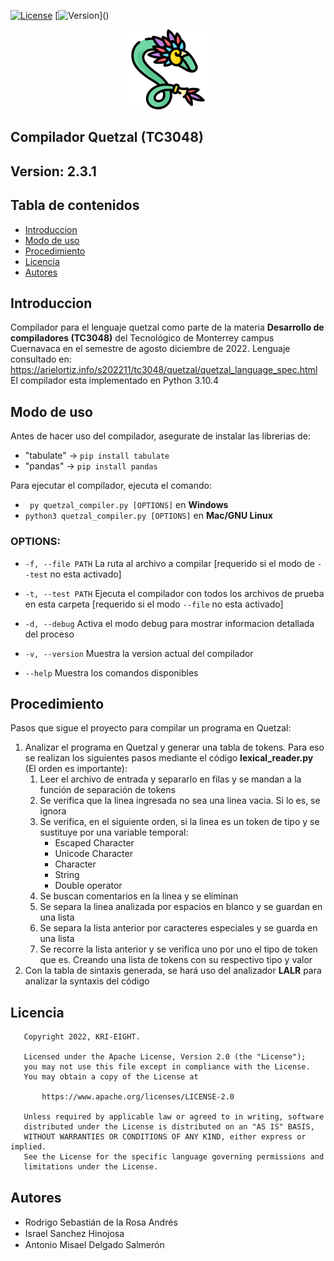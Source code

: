 [![License](https://img.shields.io/badge/License-Apache_2.0-blue.svg)](https://opensource.org/licenses/Apache-2.0)
[![Version](https://badgen.net/badge/release/v2.3.1/green?)]() 
<p align="center">
    <img src="img/quetzal_logo.png" alt="logo_quetzal">
</p>

## Compilador Quetzal (TC3048) <!-- omit in toc --> 
## Version: 2.3.1 <!-- omit in toc --> 
## Tabla de contenidos <!-- omit in toc --> 
- [Introduccion](#introduccion)
- [Modo de uso](#modo-de-uso)
- [Procedimiento](#procedimiento)
- [Licencia](#licencia)
- [Autores](#autores)


## Introduccion
Compilador para el lenguaje quetzal como parte de la materia **Desarrollo de compiladores (TC3048)** del Tecnol&oacute;gico de Monterrey campus Cuernavaca en el semestre de agosto diciembre de 2022. 
Lenguaje consultado en: https://arielortiz.info/s202211/tc3048/quetzal/quetzal_language_spec.html 
El compilador esta implementado en Python 3.10.4

## Modo de uso
Antes de hacer uso del compilador, asegurate de instalar las librerias de:
- "tabulate" -> ```pip install tabulate```
- "pandas" -> ```pip install pandas```

Para ejecutar el compilador, ejecuta el comando: 

- ``` py quetzal_compiler.py [OPTIONS]``` en **Windows**
- ``` python3 quetzal_compiler.py [OPTIONS] ``` en **Mac/GNU Linux**

### OPTIONS: <!-- omit in toc -->
  * ```-f, --file PATH```  La ruta al archivo a compilar [requerido si el modo de ```--test``` no esta activado]

  * ```-t, --test PATH```  Ejecuta el compilador con todos los archivos de prueba en esta carpeta [requerido si el modo ```--file``` no esta activado]

  * ```-d, --debug```      Activa el modo debug para mostrar informacion detallada del proceso

  * ```-v, --version```    Muestra la version actual del compilador

  * ```--help```           Muestra los comandos disponibles

## Procedimiento

Pasos que sigue el proyecto para compilar un programa en Quetzal:
1. Analizar el programa en Quetzal y generar una tabla de tokens. Para eso se realizan los siguientes pasos mediante el código **lexical_reader.py** (El orden es importante):
    1. Leer el archivo de entrada y separarlo en filas y se mandan a la función de separación de tokens
    2. Se verifica que la linea ingresada no sea una linea vacia. Si lo es, se ignora
    3. Se verifica, en el siguiente orden, si la linea es un token de tipo y se sustituye por una variable temporal:
        * Escaped Character
        * Unicode Character
        * Character
        * String
        * Double operator
    4. Se buscan comentarios en la linea y se eliminan
    5. Se separa la linea analizada por espacios en blanco y se guardan en una lista
    6. Se separa la lista anterior por caracteres especiales y se guarda en una lista
    7. Se recorre la lista anterior y se verifica uno por uno el tipo de token que es. Creando una lista de tokens con su respectivo tipo y valor
2. Con la tabla de sintaxis generada, se hará uso del analizador **LALR** para analizar la syntaxis del c&oacute;digo

## Licencia
``` 
   Copyright 2022, KRI-EIGHT. 

   Licensed under the Apache License, Version 2.0 (the "License");
   you may not use this file except in compliance with the License.
   You may obtain a copy of the License at

       https://www.apache.org/licenses/LICENSE-2.0

   Unless required by applicable law or agreed to in writing, software
   distributed under the License is distributed on an "AS IS" BASIS,
   WITHOUT WARRANTIES OR CONDITIONS OF ANY KIND, either express or implied.
   See the License for the specific language governing permissions and
   limitations under the License.
```
## Autores
- Rodrigo Sebasti&aacute;n de la Rosa Andr&eacute;s <a href="https://github.com/RodrigoSebastian"><img src="img/gitW.png" height="15rem" class="gitImg"></a>
- Israel Sanchez Hinojosa <a href="https://github.com/Isra-14"><img src="img/gitW.png" height="15rem" class="gitImg"></a>
- Antonio Misael Delgado Salmer&oacute;n <a href="https://github.com/MisaDelgado10"><img src="img/gitW.png" height="15rem" class="gitImg"></a>